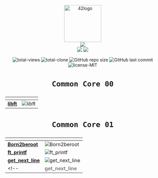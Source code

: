 <div align="center">
	<img  width="120" alt="42logo" src="https://user-images.githubusercontent.com/19689770/129336866-169b0dc7-ea41-47d4-b50a-d466508031af.png">
<div align="center">
	<img src="https://img.shields.io/badge/Born2code-000?style=for-the-badge">
	</div>

<div align="center">
	<img src="https://img.shields.io/badge/Level%201-57a756">
	<img src="https://us-central1-progress-markdown.cloudfunctions.net/progress/78">
</div>
<!-- these values are automatically generated with github actions and github api -->

<!-- buy me a coffee if you want to know how -->

<p align="center">
<img alt="total-views" src="https://img.shields.io/badge/views-131-blue">
<img alt="total-clone" src="https://img.shields.io/badge/clone-114-blue">
<img alt="GitHub repo size" src="https://img.shields.io/github/repo-size/nach131/42Barcelona">
<img alt="GitHub last commit" src="https://img.shields.io/github/last-commit/nach131/42Barcelona">
<img alt="license-MIT" src="https://img.shields.io/badge/license-MIT-blue">
</p>

<h1 align="center">

	Common Core 00
</h1>

<div align="center">

| <!-- --> | <!-- --> |
|---|---|
| [**libft**](https://github.com/nach131/libft) |<img alt="libft" src="https://img.shields.io/badge/-%E2%88%9A%20125/100-green?style=for-the-badge">|

</div>

<h1 align="center">

	Common Core 01
</h1>

<div align="center">

| <!-- --> | <!-- --> |
|---|---|
| [**Born2beroot**](https://github.com/nach131/Born2beroot) |<img alt="Born2beroot" src="https://img.shields.io/badge/-%E2%88%9A%20125/100-green?style=for-the-badge"> |
| [**ft_printf**](https://github.com/nach131/ft_printf)     |<img alt="ft_printf" src="https://img.shields.io/badge/-%E2%88%9A%20100/100-green?style=for-the-badge">   |
| [**get_next_line**](https://github.com/nach131/get_next_line) |<img alt="get_next_line" src="https://img.shields.io/badge/-process...-blue?style=for-the-badge">     |
<!-- |<span style="color:gray">**get_next_line**</span>|<img alt="ft_printf" src="https://img.shields.io/badge/-.%20.%20.-inactive?style=for-the-badge">  | -->

</div>
